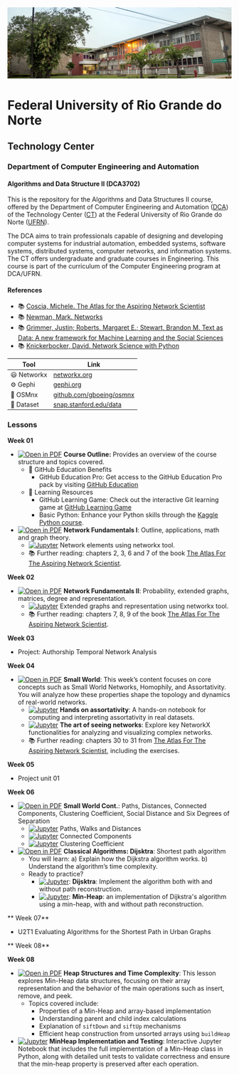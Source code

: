 
<center><img width="800" src="images/ct.jpeg"></center>

# Federal University of Rio Grande do Norte
## Technology Center
### Department of Computer Engineering and Automation 
#### Algorithms and Data Structure II (DCA3702)

This is the repository for the Algorithms and Data Structures II course, offered by the Department of Computer Engineering and Automation ([DCA](https://www.dca.ufrn.br)) of the Technology Center ([CT](https://www.ct.ufrn.br/)) at the Federal University of Rio Grande do Norte ([UFRN](https://www.ufrn.br)).

The DCA aims to train professionals capable of designing and developing computer systems for industrial automation, embedded systems, software systems, distributed systems, computer networks, and information systems. The CT offers undergraduate and graduate courses in Engineering. This course is part of the curriculum of the Computer Engineering program at DCA/UFRN.


#### References

- :books: [Coscia, Michele. The Atlas for the Aspiring Network Scientist](https://www.networkatlas.eu/)
- :books: [Newman, Mark. Networks](https://global.oup.com/academic/product/networks-9780198805090?cc=br&lang=en&)
- :books: [Grimmer, Justin; Roberts, Margaret E.; Stewart, Brandon M. Text as Data: A new framework for Machine Learning and the Social Sciences](https://press.princeton.edu/books/paperback/9780691207551/text-as-data)
- :books: [Knickerbocker, David. Network Science with Python](https://www.packtpub.com/product/network-science-with-python/9781801073691)


| Tool | Link |
|------|------|
| :smiley: Networkx | [networkx.org](https://networkx.org/) |
| :gear: Gephi | [gephi.org](https://gephi.org/) |
| :rocket: OSMnx | [github.com/gboeing/osmnx](https://github.com/gboeing/osmnx) |
| :floppy_disk: Dataset | [snap.stanford.edu/data](https://snap.stanford.edu/data/) |


### Lessons

**Week 01**
- [![Open in PDF](https://img.shields.io/badge/-PDF-EC1C24?style=flat-square&logo=adobeacrobatreader)](https://github.com/ivanovitchm/datastructure/tree/main/lessons/week01/lesson01.pdf) **Course Outline:** Provides an overview of the course structure and topics covered.
    -  🎉 GitHub Education Benefits
        - GitHub Education Pro: Get access to the GitHub Education Pro pack by visiting [GitHub Education](https://education.github.com/pack)
    - 📖 Learning Resources 
        - GitHub Learning Game: Check out the interactive Git learning game at [GitHub Learning Game](https://learngitbranching.js.org/)
        - Basic Python: Enhance your Python skills through the [Kaggle Python course](https://www.kaggle.com/learn/python).
- [![Open in PDF](https://img.shields.io/badge/-PDF-EC1C24?style=flat-square&logo=adobeacrobatreader)](https://github.com/ivanovitchm/datastructure/blob/main/lessons/week01/lesson02.pdf) **Network Fundamentals I**: Outline, applications, math and graph theory.
    - [![Jupyter](https://img.shields.io/badge/-Notebook-191A1B?style=flat-square&logo=jupyter)](https://github.com/ivanovitchm/datastructure/tree/main/lessons/week01/NetworkElementsI.ipynb) Network elements using networkx tool.
    - :books: Further reading: chapters 2, 3, 6 and 7 of the book [The Atlas For The Aspiring Network Scientist](https://www.networkatlas.eu/).

**Week 02**

- [![Open in PDF](https://img.shields.io/badge/-PDF-EC1C24?style=flat-square&logo=adobeacrobatreader)](https://github.com/ivanovitchm/datastructure/blob/main/lessons/week02/lesson03.pdf) **Network Fundamentals II**: Probability, extended graphs, matrices, degree and representation.
    - [![Jupyter](https://img.shields.io/badge/-Notebook-191A1B?style=flat-square&logo=jupyter)](https://github.com/ivanovitchm/datastructure/tree/main/lessons/week02/lesson03.ipynb) Extended graphs and representation using networkx tool.
    - :books: Further reading: chapters 7, 8, 9 of the book [The Atlas For The Aspiring Network Scientist](https://www.networkatlas.eu/).

**Week 03**

- Project: Authorship Temporal Network Analysis

**Week 04**

- [![Open in PDF](https://img.shields.io/badge/-PDF-EC1C24?style=flat-square&logo=adobeacrobatreader)](https://github.com/ivanovitchm/datastructure/blob/main/lessons/week04/Assortativity.pdf) **Small World**: This week’s content focuses on core concepts such as Small World Networks, Homophily, and Assortativity. You will analyze how these properties shape the topology and dynamics of real-world networks.
    - [![Jupyter](https://img.shields.io/badge/-Notebook-191A1B?style=flat-square&logo=jupyter)](https://github.com/ivanovitchm/datastructure/blob/main/lessons/week04/Assortativity.ipynb) **Hands on assortativity**:  A hands-on notebook for computing and interpreting assortativity in real datasets.
    - [![Jupyter](https://img.shields.io/badge/-Notebook-191A1B?style=flat-square&logo=jupyter)](https://github.com/ivanovitchm/datastructure/blob/main/lessons/week04/NetworkX.ipynb) **The art of seeing networks**:  Explore key NetworkX functionalities for analyzing and visualizing complex networks.
    - :books: Further reading: chapters 30 to 31 from [The Atlas For The Aspiring Network Scientist](https://www.networkatlas.eu/), including the exercises.

**Week 05**
- Project unit 01

**Week 06**

- [![Open in PDF](https://img.shields.io/badge/-PDF-EC1C24?style=flat-square&logo=adobeacrobatreader)](https://github.com/ivanovitchm/datastructure/blob/main/lessons/week06/Week_06.pdf) **Small World Cont.**: Paths, Distances, Connected Components, Clustering Coefficient, Social Distance and Six Degrees of Separation
    - [![Jupyter](https://img.shields.io/badge/-Notebook-191A1B?style=flat-square&logo=jupyter)](https://github.com/ivanovitchm/datastructure/blob/main/lessons/week06/Walks_Paths_and_Distances.ipynb) Paths, Walks and Distances
    - [![Jupyter](https://img.shields.io/badge/-Notebook-191A1B?style=flat-square&logo=jupyter)](https://github.com/ivanovitchm/datastructure/blob/main/lessons/week06/Connected_Components.ipynb) Connected Components
    - [![Jupyter](https://img.shields.io/badge/-Notebook-191A1B?style=flat-square&logo=jupyter)](https://github.com/ivanovitchm/datastructure/blob/main/lessons/week06/Clustering_Coefficient.ipynb) Clustering Coefficient
- [![Open in PDF](https://img.shields.io/badge/-PDF-EC1C24?style=flat-square&logo=adobeacrobatreader)](https://github.com/ivanovitchm/datastructure/blob/main/lessons/week06/dijsktra.pdf)  **Classical Algorithms: Dijsktra**: Shortest path algorithm 
    - You will learn: a) Explain how the Dijkstra algorithm works. b) Understand the algorithm’s time complexity.
    - Ready to practice?
        - [![Jupyter](https://img.shields.io/badge/-Notebook-191A1B?style=flat-square&logo=jupyter)](https://github.com/ivanovitchm/datastructure/blob/main/lessons/week06/dijsktra.ipynb): **Dijsktra**: Implement the algorithm both with and without path reconstruction.
         - [![Jupyter](https://img.shields.io/badge/-Notebook-191A1B?style=flat-square&logo=jupyter)](https://github.com/ivanovitchm/datastructure/blob/main/lessons/week06/dijsktra_min_heap.ipynb): **Min-Heap**: an implementation of Dijkstra's algorithm using a min-heap, with and without path reconstruction. 

** Week 07**

- U2T1 Evaluating Algorithms for the Shortest Path in Urban Graphs

** Week 08**

**Week 08**

- [![Open in PDF](https://img.shields.io/badge/-PDF-EC1C24?style=flat-square&logo=adobeacrobatreader)](https://github.com/ivanovitchm/datastructure/blob/main/lessons/week08/MinHeap.pdf) **Heap Structures and Time Complexity**: This lesson explores Min-Heap data structures, focusing on their array representation and the behavior of the main operations such as insert, remove, and peek.
    - Topics covered include:
        - Properties of a Min-Heap and array-based implementation
        - Understanding parent and child index calculations
        - Explanation of `siftDown` and `siftUp` mechanisms
        - Efficient heap construction from unsorted arrays using `buildHeap`
- [![Jupyter](https://img.shields.io/badge/-Notebook-191A1B?style=flat-square&logo=jupyter)](https://github.com/ivanovitchm/datastructure/blob/main/lessons/week08/MinHeap.ipynb) **MinHeap Implementation and Testing**: Interactive Jupyter Notebook that includes the full implementation of a Min-Heap class in Python, along with detailed unit tests to validate correctness and ensure that the min-heap property is preserved after each operation.
